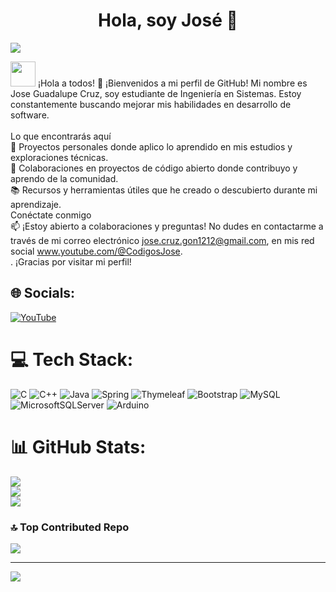 <div align="center">
<h1 align="center">Hola, soy José </a> 👋</h1>
</div>
<img src="https://i.imgur.com/A1qqUIR.gif">

<img src="https://media.giphy.com/media/v1.Y2lkPTc5MGI3NjExdDNtYmhtOXlsOXV3a3F0bjQzc2k3Y3NpdWpxM2N0YnNqNGJ6aDNmOSZlcD12MV9pbnRlcm5hbF9naWZfYnlfaWQmY3Q9cw/gFrmO3kFGWbf2/giphy.gif" width=40> ¡Hola a todos! 👋
¡Bienvenidos a mi perfil de GitHub! Mi nombre es Jose Guadalupe Cruz, soy estudiante de Ingeniería en Sistemas. Estoy constantemente buscando mejorar mis habilidades en desarrollo de software.
<br><br>
Lo que encontrarás aquí <br>
🧠 Proyectos personales donde aplico lo aprendido en mis estudios y exploraciones técnicas. <br>
🔧 Colaboraciones en proyectos de código abierto donde contribuyo y aprendo de la comunidad. <br>
📚 Recursos y herramientas útiles que he creado o descubierto durante mi aprendizaje.<br>
Conéctate conmigo <br>
📫 ¡Estoy abierto a colaboraciones y preguntas! No dudes en contactarme a través de mi correo electrónico jose.cruz.gon1212@gmail.com, en mis red social www.youtube.com/@CodigosJose. <br>.
¡Gracias por visitar mi perfil! 

## 🌐 Socials:
[![YouTube](https://img.shields.io/badge/YouTube-%23FF0000.svg?logo=YouTube&logoColor=white)](https://youtube.com/@CodigoJose) 


# 💻 Tech Stack:
![C](https://img.shields.io/badge/c-%2300599C.svg?style=for-the-badge&logo=c&logoColor=white) ![C++](https://img.shields.io/badge/c++-%2300599C.svg?style=for-the-badge&logo=c%2B%2B&logoColor=white) ![Java](https://img.shields.io/badge/java-%23ED8B00.svg?style=for-the-badge&logo=openjdk&logoColor=white) ![Spring](https://img.shields.io/badge/spring-%236DB33F.svg?style=for-the-badge&logo=spring&logoColor=white) ![Thymeleaf](https://img.shields.io/badge/Thymeleaf-%23005C0F.svg?style=for-the-badge&logo=Thymeleaf&logoColor=white) ![Bootstrap](https://img.shields.io/badge/bootstrap-%238511FA.svg?style=for-the-badge&logo=bootstrap&logoColor=white) ![MySQL](https://img.shields.io/badge/mysql-%2300000f.svg?style=for-the-badge&logo=mysql&logoColor=white) ![MicrosoftSQLServer](https://img.shields.io/badge/Microsoft%20SQL%20Server-CC2927?style=for-the-badge&logo=microsoft%20sql%20server&logoColor=white) ![Arduino](https://img.shields.io/badge/-Arduino-00979D?style=for-the-badge&logo=Arduino&logoColor=white)
# 📊 GitHub Stats:
![](https://github-readme-stats.vercel.app/api?username=JoseGpeCruz&theme=tokyonight&hide_border=false&include_all_commits=true&count_private=false)<br/>
![](https://github-readme-streak-stats.herokuapp.com/?user=JoseGpeCruz&theme=tokyonight&hide_border=false)<br/>
![](https://github-readme-stats.vercel.app/api/top-langs/?username=JoseGpeCruz&theme=tokyonight&hide_border=false&include_all_commits=true&count_private=false&layout=compact)

### 🔝 Top Contributed Repo
![](https://github-contributor-stats.vercel.app/api?username=JoseGpeCruz&limit=5&theme=dark&combine_all_yearly_contributions=true)

---
[![](https://visitcount.itsvg.in/api?id=JoseGpeCruz&icon=0&color=0)](https://visitcount.itsvg.in)
